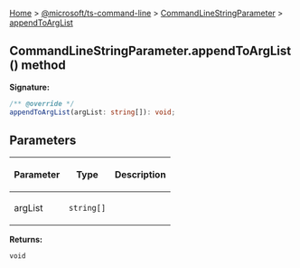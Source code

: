 [Home](./index) &gt; [@microsoft/ts-command-line](./ts-command-line.md) &gt; [CommandLineStringParameter](./ts-command-line.commandlinestringparameter.md) &gt; [appendToArgList](./ts-command-line.commandlinestringparameter.appendtoarglist.md)

## CommandLineStringParameter.appendToArgList() method


<b>Signature:</b>

```typescript
/** @override */
appendToArgList(argList: string[]): void;
```

## Parameters

|  <p>Parameter</p> | <p>Type</p> | <p>Description</p> |
|  --- | --- | --- |
|  <p>argList</p> | <p>`string[]`</p> |  |

<b>Returns:</b>

`void`

